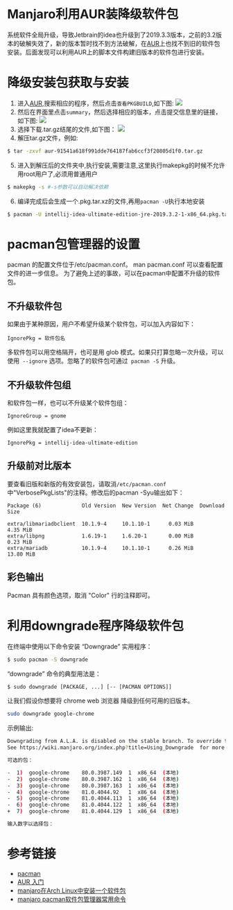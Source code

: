 # Manjaro利用AUR装降级软件包

系统软件全局升级，导致Jetbrain的idea也升级到了2019.3.3版本，之前的3.2版本的破解失效了，新的版本暂时找不到方法破解，在[AUR](https://aur.archlinux.org/)上也找不到旧的软件包安装。后面发现可以利用AUR上的脚本文件构建旧版本的软件包进行安装。<!--more-->

# 降级安装包获取与安装

1. 进入[AUR](https://aur.archlinux.org/),搜索相应的程序，然后点击`查看PKGBUILD`,如下图:
![](https://oss.chenjunxin.com/picture/blogPicture/3bcc58b5_AUR_00.webp)
2. 然后在界面里点击`summary`，然后选择相应的版本，点击提交信息里的链接，如下图:
![](https://oss.chenjunxin.com/picture/blogPicture/3bcc58b5_AUR_01.webp)
3. 选择下载.tar.gz结尾的文件,如下图：
![](https://oss.chenjunxin.com/picture/blogPicture/3bcc58b5_AUR_02.webp)
4. 解压tar.gz文件，例如:
```bash
$ tar -zxvf aur-91541a618f991dde764187fab6ccf3f20805d1f0.tar.gz
```

5. 进入到解压后的文件夹中,执行安装,需要注意,这里执行makepkg的时候不允许用root用户了,必须用普通用户
```bash
$ makepkg -s #-s参数可以自动解决依赖
```

6. 编译完成后会生成一个.pkg.tar.xz的文件,再用`pacman -U`执行本地安装
```bash
$ pacman -U intellij-idea-ultimate-edition-jre-2019.3.2-1-x86_64.pkg.tar.xz
```

# pacman包管理器的设置
pacman 的配置文件位于/etc/pacman.conf。 man pacman.conf 可以查看配置文件的进一步信息。
为了避免上述的事故，可以在pacman中配置不升级的软件包。

## 不升级软件包
如果由于某种原因，用户不希望升级某个软件包，可以加入内容如下：
```
IgnorePkg = 软件包名
```
多软件包可以用空格隔开，也可是用 glob 模式。如果只打算忽略一次升级，可以使用` --ignore` 选项。忽略了的软件包可通过` pacman -S` 升级。

## 不升级软件包组
和软件包一样，也可以不升级某个软件包组：
```
IgnoreGroup = gnome
```
例如这里我就配置了idea不更新：
```
IgnorePkg = intellij-idea-ultimate-edition 
```

## 升级前对比版本
要查看旧版和新版的有效安装包，请取消`/etc/pacman.conf`中"VerbosePkgLists"的注释。修改后的pacman -Syu输出如下：
```
Package (6)             Old Version  New Version  Net Change  Download Size

extra/libmariadbclient  10.1.9-4     10.1.10-1      0.03 MiB       4.35 MiB
extra/libpng            1.6.19-1     1.6.20-1       0.00 MiB       0.23 MiB
extra/mariadb           10.1.9-4     10.1.10-1      0.26 MiB      13.80 MiB
```

## 彩色输出
Pacman 具有颜色选项，取消 "Color" 行的注释即可。

# 利用downgrade程序降级软件包
在终端中使用以下命令安装 “Downgrade” 实用程序：
```bash
$ sudo pacman -S downgrade
```
“downgrade” 命令的典型用法是：
```bash
$ sudo downgrade [PACKAGE, ...] [-- [PACMAN OPTIONS]]
```
让我们假设你想要将 chrome web 浏览器 降级到任何可用的旧版本。
```bash
sudo downgrade google-chrome
```
示例输出:
```bash
Downgrading from A.L.A. is disabled on the stable branch. To override this behavior, set DOWNGRADE_FROM_ALA to 1 .
See https://wiki.manjaro.org/index.php?title=Using_Downgrade  for more details.

可选的包：

-  1)  google-chrome    80.0.3987.149  1  x86_64  (本地)
-  2)  google-chrome    80.0.3987.162  1  x86_64  (本地)
-  3)  google-chrome    80.0.3987.163  1  x86_64  (本地)
-  4)  google-chrome    81.0.4044.92   1  x86_64  (本地)
-  5)  google-chrome    81.0.4044.113  1  x86_64  (本地)
-  6)  google-chrome    81.0.4044.122  1  x86_64  (本地)
+  7)  google-chrome    81.0.4044.129  1  x86_64  (本地)

输入数字以选择包：
```

# 参考链接
- [pacman](https://wiki.archlinux.org/index.php/Pacman_(%E7%AE%80%E4%BD%93%E4%B8%AD%E6%96%87))
- [AUR 入门](https://firmianay.github.io/2017/10/11/aur_tutorial.html)
- [manjaro在Arch Linux中安装一个软件包](https://willtian.cn/?p=228)
- [manjaro pacman软件包管理器常用命令](https://blog.csdn.net/Tangcuyuha/article/details/80331219)
